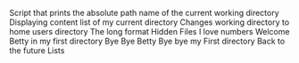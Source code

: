 Script that prints the absolute path name of the current working directory
Displaying content list of my current directory
Changes working directory to home users directory
The long format
Hidden Files
I love numbers
Welcome
Betty in my first directory
Bye Bye Betty
Bye bye my First directory
Back to the future
Lists